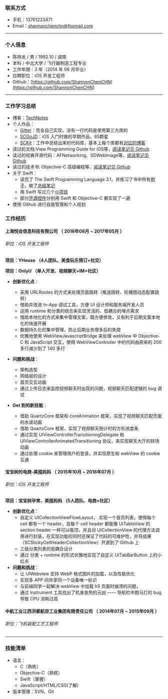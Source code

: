 ### 联系方式

- 手机：13761223471
- Email：shannonchenchn@foxmail.com

---

### 个人信息

 - 陈祥龙 / 男 / 1992.10 / 湖南 
 - 本科 / 中北大学 / 飞行器制造工程专业 
 - 工作年限：3 年（2014 年 06 月毕业）    
 - 应聘职位：iOS 开发工程师
 - Github：[https://github.com/ShannonChenCHN](https://github.com/ShannonChenCHN)
---

### 工作学习总结
- 博客：[TechNotes](https://github.com/ShannonChenCHN/iOSLevelingUp/tree/master/TechNotes)
- 个人作品：
  - [Gitter](https://github.com/ShannonChenCHN/Gitter)：完全自己实现，没有一行代码是使用第三方库的
  - [SCGoJD](https://github.com/ShannonChenCHN/SCGoJD)：iOS 入门时做的早期作品，65颗星                 
  - [SCKit](https://github.com/ShannonChenCHN/SCKit)：工作中总结出来的代码库，基本上每个库都有[对应的博客](https://github.com/ShannonChenCHN/SCKit/issues/16)     
- 读过的文档:View Programming Guide for iOS等，[阅读笔记见 Github](https://github.com/ShannonChenCHN/iOSLevelingUp/tree/master/ReadingArticles/AppleDocumentation)
- 读过的经典开源代码：AFNetworking、SDWebImage等，[阅读笔记见 Github](https://github.com/ShannonChenCHN/iOSLevelingUp/tree/master/ReadingSourceCode)
- 读过的技术书: Objective-C 高级编程等，[阅读笔记见 Github](https://github.com/ShannonChenCHN/iOSLevelingUp/tree/master/ReadingBooks)
- 关于 Swift：
  - 读完了 The Swift Programming Language 3.1，并练习了书中所有[例子](https://github.com/ShannonChenCHN/ASwiftTour/tree/master/Playgrounds/TheSwiftProgrammingLanguage)，做了[总结笔记](https://github.com/ShannonChenCHN/ASwiftTour)  
  - 用 Swift 写过几个[小项目](https://github.com/ShannonChenCHN/ASwiftTour)  
  - 部分[开源控件](https://github.com/ShannonChenCHN/SCKit/issues/15)分别用 Swift 和 Objective-C 都实现了一遍  
- 使用 Github 进行自我管理和个人规划

### 工作经历


#### 上海悦会信息科技有限公司 （ 2016年08月 ~ 2017年05月 ）
###### 职位：iOS 开发工程师

**项目：YHouse （4人团队、美食玩乐预订+社交）**

**项目：OnlyU （单人开发、视频聊天+IM+社区）**

- **创新优化点**：
  - 采用 URLRoutes 的方式来处理页面跳转（推送跳转、轮播图动态配置跳转）
  - 借助并改进 In-App 调试工具，方便 UI 设计师和服务端开发人员
  - 运用 runtime 和分类的结合来实现灵活的、低耦合的埋点需求
  - 借助本地化的方式来集中管理文案，既方便修改，又有利于后期文案本地化的快速开展
  - 数据持久化的集中管理，防止后期业务增多后的失控
  - 优雅地使用 WebViewJavascriptBridge 来处理 webView 中 Objective-C 和 JavaScript 交互，使得 WebViewController 中的代码由原来的 200 多行减少到了 140 多行
  
- **问题和挑战**：
  - 架构选型
  - 网络层的设计
  - 首页交互动画
  - 通过上传日志来监控视频聊天时出现的问题，视频聊天匹配逻辑的 bug 调试
- **Get 到的新技能**：
  - 借助 QuartzCore 框架和 coreAnimation 框架，实现了视频聊天匹配页面的水波动画
  - 借助 QuartzCore 框架，实现了视频聊天倒计时的方形进度条
  - 通过实现 UIViewControllerTransitioningDelegate 和 UIViewControllerAnimatedTransitioning 协议，来实现聊天大厅的转场动画
  - 通过处理 cookie 来管理用户的登录，并实现原生和 webView 的 cookie 互通

 
#### 宝宝树的电商-美囤妈妈 （ 2015年10月 ~ 2016年07月 ）
###### 职位：iOS 开发工程师

**项目：宝宝树孕育、美囤妈妈 （5人团队、电商+社区）**   
 
- **创新优化点**：
  - 自定义 UICollectionViewFlowLayout， 实现一个首页列表，使得每个 cell 都有一个 header，且每个 cell header 都能像 UITableView 的 section header 一样可以吸顶，并且对 UICollectionView 的代理方法调用进行封装，在实现功能的同时还保证了代码的可维护性，并将成果（SCStickyCellHeaderCollectionView）开源到了 Github 上
  - 三级分类列表的低耦合设计
  - 通过 分类 + runtime 的形式优雅地实现了自定义 UITabBarButton 上的小红点
- **问题和挑战**：
  - 让 UIWebview 支持 WebP 格式图片的加载，以及性能优化
  - 实现多 APP 间共享同一个设备唯一标识
  - 与前端同学一起解决 webView 中加载 h5 页面时崩溃的问题，
  - 通过 Instrument 工具找出了机身发热的元凶 —— 导航栏中跑马灯的 bug 导致 CPU 消耗过高


#### 中航工业江西洪都航空工业集团有限责任公司 （ 2014年07月 ~ 2015年09月 ）

###### 职位：飞机装配工艺工程师
---

### 技能清单

- 语言：
  - C（熟练）
  - Objective-C（熟练）
  - Swift（掌握）
  - JavaScript/HTML/CSS(了解)
- 版本管理：SVN、Git
